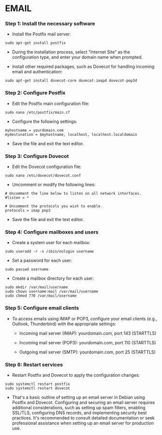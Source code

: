 # EMAIL

### Step 1: Install the necessary software

- Install the Postfix mail server:

```
sudo apt-get install postfix
```

- During the installation process, select "Internet Site" as the configuration type, and enter your domain name when prompted.

- Install other required packages, such as Dovecot for handling incoming email and authentication:

```
sudo apt-get install dovecot-core dovecot-imapd dovecot-pop3d
```

### Step 2: Configure Postfix

- Edit the Postfix main configuration file:

```
sudo nano /etc/postfix/main.cf
```

- Configure the following settings:

```
myhostname = yourdomain.com
mydestination = $myhostname, localhost, localhost.localdomain
```

- Save the file and exit the text editor.

### Step 3: Configure Dovecot

- Edit the Dovecot configuration file:

```
sudo nano /etc/dovecot/dovecot.conf
```

- Uncomment or modify the following lines:

```
# Uncomment the line below to listen on all network interfaces.
#listen = *

# Uncomment the protocols you wish to enable.
protocols = imap pop3
```

- Save the file and exit the text editor.

### Step 4: Configure mailboxes and users

- Create a system user for each mailbox:

```
sudo useradd -r -s /sbin/nologin username
```

- Set a password for each user:

```
sudo passwd username
```

- Create a mailbox directory for each user:

```
sudo mkdir /var/mail/username
sudo chown username:mail /var/mail/username
sudo chmod 770 /var/mail/username
```

### Step 5: Configure email clients

- To access emails using IMAP or POP3, configure your email clients (e.g., Outlook, Thunderbird) with the appropriate settings:

  * Incoming mail server (IMAP): yourdomain.com, port 143 (STARTTLS)

  * Incoming mail server (POP3): yourdomain.com, port 110 (STARTTLS)

  * Outgoing mail server (SMTP): yourdomain.com, port 25 (STARTTLS)

### Step 6: Restart services

- Restart Postfix and Dovecot to apply the configuration changes:

```
sudo systemctl restart postfix
sudo systemctl restart dovecot
```

- That's a basic outline of setting up an email server in Debian using Postfix and Dovecot. Configuring and securing an email server requires additional considerations, such as setting up spam filters, enabling SSL/TLS, configuring DNS records, and implementing security best practices. It's recommended to consult detailed documentation or seek professional assistance when setting up an email server for production use.